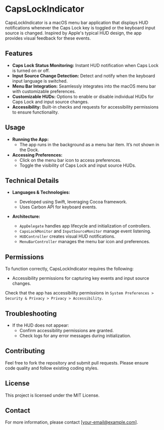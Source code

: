 # CapsLockIndicator

CapsLockIndicator is a macOS menu bar application that displays HUD notifications whenever the Caps Lock key is toggled or the keyboard input source is changed. Inspired by Apple's typical HUD design, the app provides visual feedback for these events.

## Features

- **Caps Lock Status Monitoring:** Instant HUD notification when Caps Lock is turned on or off.
- **Input Source Change Detection:** Detect and notify when the keyboard input language is switched.
- **Menu Bar Integration:** Seamlessly integrates into the macOS menu bar with customizable preferences.
- **Customizable HUDs:** Options to enable or disable individual HUDs for Caps Lock and input source changes.
- **Accessibility:** Built-in checks and requests for accessibility permissions to ensure functionality.


## Usage

- **Running the App:**
  - The app runs in the background as a menu bar item. It’s not shown in the Dock.
- **Accessing Preferences:**
  - Click on the menu bar icon to access preferences.
  - Toggle the visibility of Caps Lock and input source HUDs.

## Technical Details

- **Languages & Technologies:**
  - Developed using Swift, leveraging Cocoa framework.
  - Uses Carbon API for keyboard events.

- **Architecture:**
  - `AppDelegate` handles app lifecycle and initialization of controllers.
  - `CapsLockMonitor` and `InputSourceMonitor` manage event listening.
  - `HUDController` creates visual HUD notifications.
  - `MenuBarController` manages the menu bar icon and preferences.

## Permissions

To function correctly, CapsLockIndicator requires the following:
- Accessibility permissions for capturing key events and input source changes.

Check that the app has accessibility permissions in `System Preferences > Security & Privacy > Privacy > Accessibility`.

## Troubleshooting

- If the HUD does not appear:
  - Confirm accessibility permissions are granted.
  - Check logs for any error messages during initialization.

## Contributing

Feel free to fork the repository and submit pull requests. Please ensure code quality and follow existing coding styles.

## License

This project is licensed under the MIT License.

## Contact

For more information, please contact [your-email@example.com].

